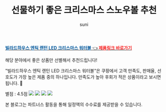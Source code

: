 ﻿---
layout: post
title:  "선물하기 좋은 크리스마스 스노우볼 추천"
author: suni
categories: [ 선물 ]
tags: []
image: https://thumbnail6.coupangcdn.com/thumbnails/remote/q89/image/vendor_inventory/8a5f/1ef32636d77da327bdb825c23fb3ef66a218bf3058423159b36cec489af3.png 
description: "쿠팡에서 관련 상품으로 가장 고객 선호도가 높은 제품 중 하나입니다."
---
<a href="https://link.coupang.com/re/AFFSDP?lptag=AF5011742&pageKey=2355109884&itemId=4086037303&vendorItemId=79071920885&traceid=V0-183-66c2b3312dae8829"><b><font color='#01579B'>빌라드하우스 엔틱 랜턴 LED 크리스마스 워터볼 </font></b>👈<b><font color='#f71919'> 제품링크 바로가기</font></b></a>

해당 분야에서 좋은 상품만 선별해서 추천드립니다!

"빌라드하우스 엔틱 랜턴 LED 크리스마스 워터볼"은 쿠팡에서 고객 만족도, 판매율, 선호도가 가장 높은 제품 중의 하나입니다.
만족도가 높아 후회가 적은 상품이라고 보시면 됩니다. 🙂

별점 : 4.5점
<img src= https://thumbnail10.coupangcdn.com/thumbnails/remote/q89/image/vendor_inventory/9a30/4587e2a985bc48929bcb06f80e6d60aaa2f8d844b557402274bd82ea05f1.png>
<img src="https://thumbnail6.coupangcdn.com/thumbnails/remote/q89/image/vendor_inventory/8a5f/1ef32636d77da327bdb825c23fb3ef66a218bf3058423159b36cec489af3.png">
<img src="https://thumbnail10.coupangcdn.com/thumbnails/remote/q89/image/vendor_inventory/9a30/4587e2a985bc48929bcb06f80e6d60aaa2f8d844b557402274bd82ea05f1.png">
<img src="https://thumbnail6.coupangcdn.com/thumbnails/remote/q89/image/vendor_inventory/5f63/c9d2ee56a589f2e8237cf832f6947de1f28137f473db83543e61eeb62391.png">

본 블로그는 파트너스 활동을 통해 일정액의 수수료를 제공받을 수 있습니다.